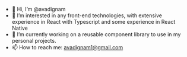 - 👋 Hi, I’m @avadignam
- 👀 I’m interested in any front-end technologies, with extensive experience in React with Typescript and some experience in React Native
- 🌱 I’m currently working on a reusable component library to use in my personal projects. 
- 📫 How to reach me: avadignam1@gmail.com

<!---
avadignam/avadignam is a ✨ special ✨ repository because its `README.md` (this file) appears on your GitHub profile.
You can click the Preview link to take a look at your changes.
--->
